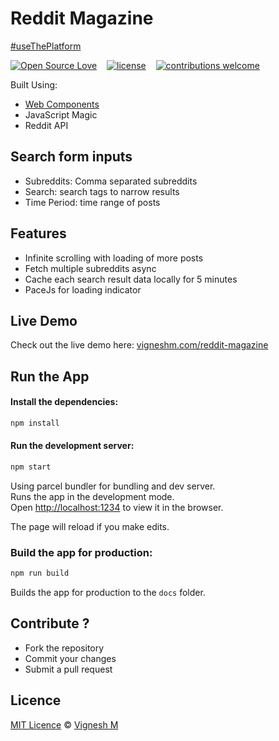 # Reddit Magazine

[#useThePlatform](https://twitter.com/search?q=%23usetheplatform&lang=en)

[![Open Source Love](https://badges.frapsoft.com/os/v2/open-source.svg?v=102)](https://github.com/vigzmv/reddit_magazine)
&nbsp;&nbsp;
[![license](https://img.shields.io/github/license/mashape/apistatus.svg)](https://github.com/vigzmv/reddit_magazine)
&nbsp;&nbsp;
[![contributions welcome](https://img.shields.io/badge/contributions-welcome-brightgreen.svg?style=flat)](https://github.com/vigzmv/reddit_magazine)

Built Using:

- [Web Components](https://developers.google.com/web/fundamentals/web-components/)
- JavaScript Magic
- Reddit API

## Search form inputs

- Subreddits: Comma separated subreddits
- Search: search tags to narrow results
- Time Period: time range of posts

## Features

- Infinite scrolling with loading of more posts
- Fetch multiple subreddits async
- Cache each search result data locally for 5 minutes
- PaceJs for loading indicator

## Live Demo

Check out the live demo here: [vigneshm.com/reddit-magazine](https://vigneshm.com/reddit-magazine/)

## Run the App

#### Install the dependencies:

```sh
npm install
```

#### Run the development server:

```sh
npm start
```

Using parcel bundler for bundling and dev server. <br>
Runs the app in the development mode.<br> Open
[http://localhost:1234](http://localhost:1234) to view it in the browser.

The page will reload if you make edits.<br>

### Build the app for production:

```sh
npm run build
```

Builds the app for production to the `docs` folder.<br>

## Contribute ?

- Fork the repository
- Commit your changes
- Submit a pull request

## Licence

[MIT Licence](https://github.com/vigzmv/reddit-magazine/blob/master/LICENSE) ©
[Vignesh M](https://vigneshm.com)
